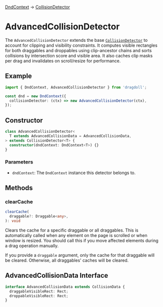 [DndContext](/dnd-context) → [CollisionDetector](/collision-detector)

# AdvancedCollisionDetector

The `AdvancedCollisionDetector` extends the base [`CollisionDetector`](/collision-detector) to account for clipping and visibility constraints. It computes visible rectangles for both draggables and droppables using clip-ancestor chains and sorts collisions by intersection score and visible area. It also caches clip masks per drag and invalidates on scroll/resize for performance.

## Example

```ts
import { DndContext, AdvancedCollisionDetector } from 'dragdoll';

const dnd = new DndContext({
  collisionDetector: (ctx) => new AdvancedCollisionDetector(ctx),
});
```

## Constructor

```ts
class AdvancedCollisionDetector<
  T extends AdvancedCollisionData = AdvancedCollisionData,
> extends CollisionDetector<T> {
  constructor(dndContext: DndContext<T>) {}
}
```

### Parameters

- `dndContext`: The `DndContext` instance this detector belongs to.

## Methods

### clearCache

```ts
clearCache(
  draggable?: Draggable<any>,
): void
```

Clears the cache for a specific draggable or all draggables. This is automatically called when any element on the page is scrolled or when window is resized. You should call this if you move affected elements during a drag operation manually.

If you provide a `draggable` argument, only the cache for that draggable will be cleared. Otherwise, all draggables' caches will be cleared.

## AdvancedCollisionData Interface

```ts
interface AdvancedCollisionData extends CollisionData {
  draggableVisibleRect: Rect;
  droppableVisibleRect: Rect;
}
```
